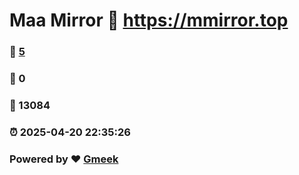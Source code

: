# Maa Mirror :link: https://mmirror.top 
### :page_facing_up: [5](https://mmirror.top/tag.html) 
### :speech_balloon: 0 
### :hibiscus: 13084 
### :alarm_clock: 2025-04-20 22:35:26 
### Powered by :heart: [Gmeek](https://github.com/Meekdai/Gmeek)
